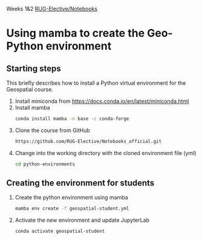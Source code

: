 Weeks 1&2
[RUG-Elective/Notebooks](https://mybinder.org/v2/gh/RUG-Elective/Notebooks_official/df013bd08f17b7e8f89b46bf6082e97aa1185bde?urlpath=lab%2Ftree%2FWeek_1_2%2FSection%201.ipynb)

# Using mamba to create the Geo-Python environment

## Starting steps
This briefly describes how to install a Python virtual environment for the Geospatial course.

1. Install miniconda from https://docs.conda.io/en/latest/miniconda.html
2. Install mamba
    ```bash
    conda install mamba -n base -c conda-forge
    ```
3. Clone the course from GitHub
    ```bash
    https://github.com/RUG-Elective/Notebooks_official.git
    ```
4. Change into the working directory with the cloned environment file (yml)
    ```bash
    cd python-environments
    ```
## Creating the environment for students
1. Create the python environment using mamba
    ```bash
    mamba env create -f geospatial-student.yml
    ```
2. Activate the new environment and update JupyterLab
    ```bash
    conda activate geospatial-student
    ```



